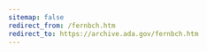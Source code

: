 ```yaml
---
sitemap: false 
redirect_from: /fernbch.htm 
redirect_to: https://archive.ada.gov/fernbch.htm 
---
```


